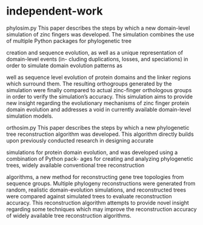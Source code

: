 # independent-work
phylosim.py
This paper describes the steps by which a new domain-level simulation of zinc fingers was
developed. The simulation combines the use of multiple Python packages for phylogenetic tree

creation and sequence evolution, as well as a unique representation of domain-level events (in-
cluding duplications, losses, and speciations) in order to simulate domain evolution patterns as

well as sequence level evolution of protein domains and the linker regions which surround them.
The resulting orthogroups generated by the simulation were finally compared to actual zinc-finger
orthologous groups in order to verify the simulation’s accuracy. This simulation aims to provide
new insight regarding the evolutionary mechanisms of zinc finger protein domain evolution and
addresses a void in currently available domain-level simulation models.

orthosim.py
This paper describes the steps by which a new phylogenetic tree reconstruction algorithm was
developed. This algorithm directly builds upon previously conducted research in designing accurate

simulations for protein domain evolution, and was developed using a combination of Python pack-
ages for creating and analyzing phylogenetic trees, widely available conventional tree reconstruction

algorithms, a new method for reconstructing gene tree topologies from sequence groups. Multiple
phylogeny reconstructions were generated from random, realistic domain-evolution simulations,
and reconstructed trees were compared against simulated trees to evaluate reconstruction accuracy.
This reconstruction algorithm attempts to provide novel insight regarding some techniques which
may improve the reconstruction accuracy of widely available tree reconstruction algorithms.
